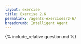 ```yaml
---
layout: exercise
title: Exercise 2.6
permalink: /agents-exercises/2-6/
breadcrumb: Intelligent Agent
---
```


{% include_relative question.md %}
